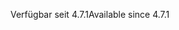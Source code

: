 <span data-ttu-id="e45af-101">Verfügbar seit 4.7.1</span><span class="sxs-lookup"><span data-stu-id="e45af-101">Available since 4.7.1</span></span>